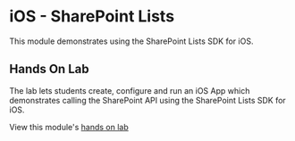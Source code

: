iOS - SharePoint Lists
======================

This module demonstrates using the SharePoint Lists SDK for iOS.

## Hands On Lab

The lab lets students create, configure and run an iOS App which demonstrates calling the SharePoint API using the SharePoint Lists SDK for iOS.

View this module's [hands on lab](hands-on-lab.md)
